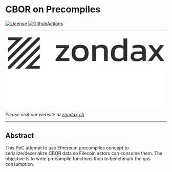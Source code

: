 # CBOR on Precompiles
[![License](https://img.shields.io/badge/License-Apache%202.0-blue.svg)](https://opensource.org/licenses/Apache-2.0)
[![GithubActions](https://github.com/Zondax/fevm-solidity-precompiles/actions/workflows/m2.main.yaml/badge.svg)](https://github.com/Zondax/fevm-solidity-precompiles/blob/main/.github/workflows/m2.main.yaml)

---

![zondax_light](docs/assets/zondax_light.png#gh-light-mode-only)
![zondax_dark](docs/assets/zondax_dark.png#gh-dark-mode-only)

_Please visit our website at [zondax.ch](https://www.zondax.ch)_

---

## Abstract

This PoC attempt to use Ethereum precompiles concept to serialize/deserialize CBOR data so Filecoin actors can consume them. The objective is to write precompile functions then to benchmark the gas consumption.

